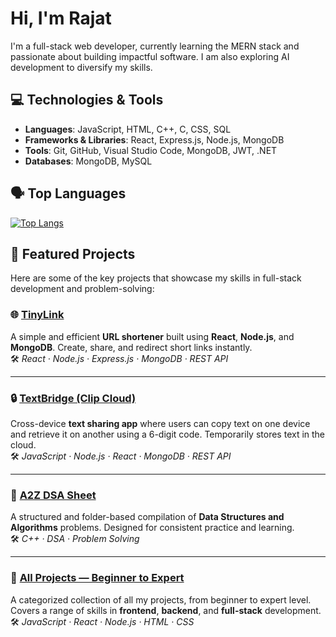 #  Hi, I'm Rajat

I'm a full-stack web developer, currently learning the MERN stack and passionate about building impactful software. I am also exploring AI development to diversify my skills.

## 💻 Technologies & Tools

- **Languages**: JavaScript, HTML, C++, C, CSS, SQL
- **Frameworks & Libraries**: React, Express.js, Node.js, MongoDB
- **Tools**: Git, GitHub, Visual Studio Code, MongoDB, JWT, .NET
- **Databases**: MongoDB, MySQL

## 🗣️ Top Languages

[![Top Langs](https://github-readme-stats-git-masterrstaa-rickstaa.vercel.app/api/top-langs/?username=Therajat14&layout=compact&theme=radical)](https://github.com/Therajat14/github-readme-stats)

## 🚀 Featured Projects

Here are some of the key projects that showcase my skills in full-stack development and problem-solving:

### 🌐 [TinyLink](https://github.com/Therajat14/TinyLink)
A simple and efficient **URL shortener** built using **React**, **Node.js**, and **MongoDB**. Create, share, and redirect short links instantly.  
🛠️ _React · Node.js · Express.js · MongoDB · REST API_

---

### 🔒 [TextBridge (Clip Cloud)](https://github.com/Therajat14/Clip-Cloud---Anonymous-Share-By-just-6-digit-Code)
Cross-device **text sharing app** where users can copy text on one device and retrieve it on another using a 6-digit code. Temporarily stores text in the cloud.  
🛠️ _JavaScript · Node.js · React · MongoDB · REST API_

---

### 📘 [A2Z DSA Sheet](https://github.com/Therajat14/A2Z-DSA-Sheet)
A structured and folder-based compilation of **Data Structures and Algorithms** problems. Designed for consistent practice and learning.  
🛠️ _C++ · DSA · Problem Solving_

---

### 🧩 [All Projects — Beginner to Expert](https://github.com/Therajat14/All-Projects---Beginner-to-Expert)
A categorized collection of all my projects, from beginner to expert level. Covers a range of skills in **frontend**, **backend**, and **full-stack** development.  
🛠️ _JavaScript · React · Node.js · HTML · CSS_
